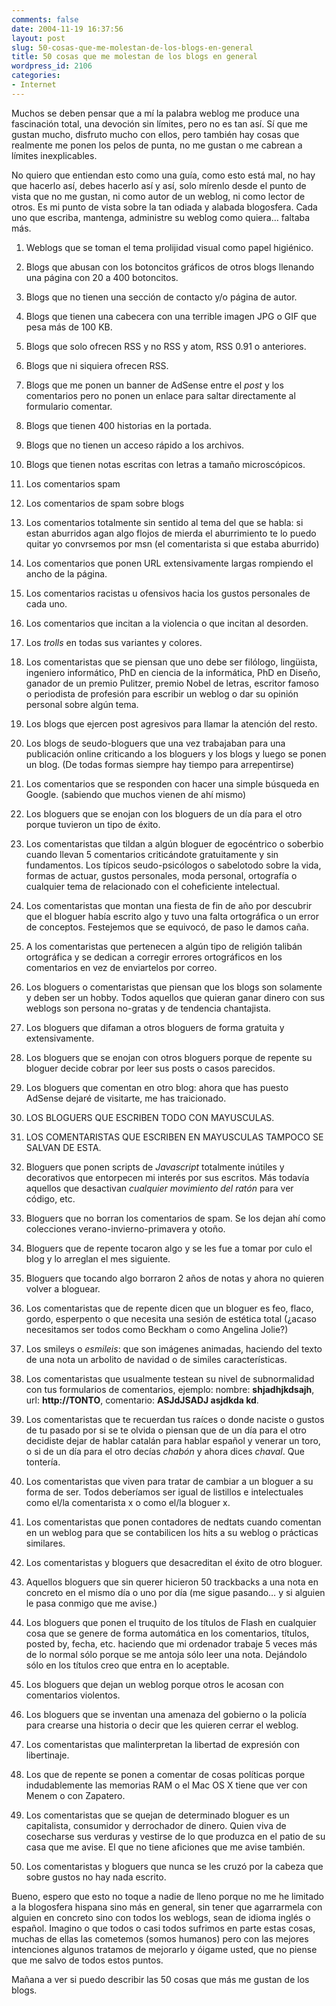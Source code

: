 ```yaml
---
comments: false
date: 2004-11-19 16:37:56
layout: post
slug: 50-cosas-que-me-molestan-de-los-blogs-en-general
title: 50 cosas que me molestan de los blogs en general
wordpress_id: 2106
categories:
- Internet
---
```


Muchos se deben pensar que a mí la palabra weblog me produce una fascinación total, una devoción sin límites, pero no es tan así. Sí que me gustan mucho, disfruto mucho con ellos, pero también hay cosas que realmente me ponen los pelos de punta, no me gustan o me cabrean a límites inexplicables.





No quiero que entiendan esto como una guía, como esto está mal, no hay que hacerlo así, debes hacerlo así y así, solo mírenlo desde el punto de vista que no me gustan, ni como autor de un weblog, ni como lector de otros. Es mi punto de vista sobre la tan odiada y alabada blogosfera. Cada uno que escriba, mantenga, administre su weblog como quiera… faltaba más.







  1. Weblogs que se toman el tema prolijidad visual como papel higiénico.


  2. Blogs que abusan con los botoncitos gráficos de otros blogs llenando una página con 20 a 400 botoncitos.


  3. Blogs que no tienen una sección de contacto y/o página de autor.


  4. Blogs que tienen una cabecera con una terrible imagen JPG o GIF que pesa más de 100 KB.


  5. Blogs que solo ofrecen RSS y no RSS y atom, RSS 0.91 o anteriores.


  6. Blogs que ni siquiera ofrecen RSS.


  7. Blogs que me ponen un banner de AdSense entre el _post_ y los comentarios pero no ponen un enlace para saltar directamente al formulario comentar.


  8. Blogs que tienen 400 historias en la portada.


  9. Blogs que no tienen un acceso rápido a los archivos.


  10. Blogs que tienen notas escritas con letras a tamaño microscópicos.


  11. Los comentarios spam


  12. Los comentarios de spam sobre blogs


  13. Los comentarios totalmente sin sentido al tema del que se habla: si estan aburridos agan algo flojos de mierda el aburrimiento te lo puedo quitar yo convrsemos por msn (el comentarista si que estaba aburrido)


  14. Los comentarios que ponen URL extensivamente largas rompiendo el ancho de la página.


  15. Los comentarios racistas u ofensivos hacia los gustos personales de cada uno.


  16. Los comentarios que incitan a la violencia o que incitan al desorden.


  17. Los _trolls_ en todas sus variantes y colores.


  18. Los comentaristas que se piensan que uno debe ser filólogo, lingüista, ingeniero informático, PhD en ciencia de la informática, PhD en Diseño, ganador de un premio Pulitzer, premio Nobel de letras, escritor famoso o periodista de profesión para escribir un weblog o dar su opinión personal sobre algún tema.


  19. Los blogs que ejercen post agresivos para llamar la atención del resto.


  20. Los blogs de seudo-bloguers que una vez trabajaban para una publicación online criticando a los bloguers y los blogs y luego se ponen un blog. (De todas formas siempre hay tiempo para arrepentirse)


  21. Los comentarios que se responden con hacer una simple búsqueda en Google. (sabiendo que muchos vienen de ahí mismo)


  22. Los bloguers que se enojan con los bloguers de un día para el otro porque tuvieron un tipo de éxito.


  23. Los comentaristas que tildan a algún bloguer de egocéntrico o soberbio cuando llevan 5 comentarios criticándote gratuitamente y sin fundamentos. Los típicos seudo-psicólogos o sabelotodo sobre la vida, formas de actuar, gustos personales, moda personal, ortografía o cualquier tema de relacionado con el coheficiente intelectual.


  24. Los comentaristas que montan una fiesta de fin de año por descubrir que el bloguer había escrito algo y tuvo una falta ortográfica o un error de conceptos. Festejemos que se equivocó, de paso le damos caña.
  


  25. A los comentaristas que pertenecen a algún tipo de religión talibán ortográfica y se dedican a corregir errores ortográficos en los comentarios en vez de enviartelos por correo.


  26. Los bloguers o comentaristas que piensan que los blogs son solamente y deben ser un hobby. Todos aquellos que quieran ganar dinero con sus weblogs son persona no-gratas y de tendencia chantajista.


  27. Los bloguers que difaman a otros bloguers de forma gratuita y extensivamente.


  28. Los bloguers que se enojan con otros bloguers porque de repente su bloguer decide cobrar por leer sus posts o casos parecidos.


  29. Los bloguers que comentan en otro blog: ahora que has puesto AdSense dejaré de visitarte, me has traicionado.


  30. LOS BLOGUERS QUE ESCRIBEN TODO CON MAYUSCULAS.


  31. LOS COMENTARISTAS QUE ESCRIBEN EN MAYUSCULAS TAMPOCO SE SALVAN DE ESTA.


  32. Bloguers que ponen scripts de _Javascript_ totalmente inútiles y decorativos que entorpecen mi interés por sus escritos. Más todavía aquellos que desactivan _cualquier movimiento del ratón_ para ver código, etc.


  33. Bloguers que no borran los comentarios de spam. Se los dejan ahí como colecciones verano-invierno-primavera y otoño.


  34. Bloguers que de repente tocaron algo y se les fue a tomar por culo el blog y lo arreglan el mes siguiente.


  35. Bloguers que tocando algo borraron 2 años de notas y ahora no quieren volver a bloguear.


  36. Los comentaristas que de repente dicen que un bloguer es feo, flaco, gordo, esperpento o que necesita una sesión de estética total (¿acaso necesitamos ser todos como Beckham o como Angelina Jolie?)


  37. Los smileys o _esmileis_: que son imágenes animadas, haciendo del texto de una nota un arbolito de navidad o de similes características.


  38. Los comentaristas que usualmente testean su nivel de subnormalidad con tus formularios de comentarios, ejemplo: nombre: **shjadhjkdsajh**, url: **http://TONTO**, comentario: **ASJdJSADJ asjdkda kd**.


  39. Los comentaristas que te recuerdan tus raíces o donde naciste o gustos de tu pasado por si se te olvida o piensan que de un día para el otro decidiste dejar de hablar catalán para hablar español y venerar un toro, o si de un día para el otro decías _chabón_ y ahora dices _chaval_. Que tontería.


  40. Los comentaristas que viven para tratar de cambiar a un bloguer a su forma de ser. Todos deberíamos ser igual de listillos e intelectuales como el/la comentarista x o como el/la bloguer x.


  41. Los comentaristas que ponen contadores de nedtats cuando comentan en un weblog para que se contabilicen los hits a su weblog o prácticas similares.


  42. Los comentaristas y bloguers que desacreditan el éxito de otro bloguer.


  43. Aquellos bloguers que sin querer hicieron 50 trackbacks a una nota en concreto en el mismo día o uno por día (me sigue pasando… y si alguien le pasa conmigo que me avise.)


  44. Los bloguers que ponen el truquito de los títulos de Flash en cualquier cosa que se genere de forma automática en los comentarios, títulos, posted by, fecha, etc. haciendo que mi ordenador trabaje 5 veces más de lo normal sólo porque se me antoja sólo leer una nota. Dejándolo sólo en los títulos creo que entra en lo aceptable.


  45. Los bloguers que dejan un weblog porque otros le acosan con comentarios violentos.


  46. Los bloguers que se inventan una amenaza del gobierno o la policía para crearse una historia o decir que les quieren cerrar el weblog.


  47. Los comentaristas que malinterpretan la libertad de expresión con libertinaje.


  48. Los que de repente se ponen a comentar de cosas políticas porque indudablemente las memorias RAM o el Mac OS X tiene que ver con Menem o con Zapatero.


  49. Los comentaristas que se quejan de determinado bloguer es un capitalista, consumidor y derrochador de dinero. Quien viva de cosecharse sus verduras y vestirse de lo que produzca en el patio de su casa que me avise. El que no tiene aficiones que me avise también.


  50. Los comentaristas y bloguers que nunca se les cruzó por la cabeza que sobre gustos no hay nada escrito.





Bueno, espero que esto no toque a nadie de lleno porque no me he limitado a la blogosfera hispana sino más en general, sin tener que agarrarmela con alguien en concreto sino con todos los weblogs, sean de idioma inglés o español. Imagino o que todos o casi todos sufrimos en parte estas cosas, muchas de ellas las cometemos (somos humanos) pero con las mejores intenciones algunos tratamos de mejorarlo y óigame usted, que no piense que me salvo de todos estos puntos.





Mañana a ver si puedo describir las 50 cosas que más me gustan de los blogs.
